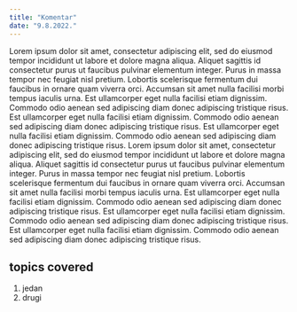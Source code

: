 ```yaml
---
title: "Komentar"
date: "9.8.2022."
--- 
```


Lorem ipsum dolor sit amet, consectetur adipiscing elit, sed do eiusmod tempor incididunt ut labore et dolore magna aliqua. Aliquet sagittis id consectetur purus ut faucibus pulvinar elementum integer. Purus in massa tempor nec feugiat nisl pretium. Lobortis scelerisque fermentum dui faucibus in ornare quam viverra orci. Accumsan sit amet nulla facilisi morbi tempus iaculis urna. Est ullamcorper eget nulla facilisi etiam dignissim. Commodo odio aenean sed adipiscing diam donec adipiscing tristique risus. Est ullamcorper eget nulla facilisi etiam dignissim. Commodo odio aenean sed adipiscing diam donec adipiscing tristique risus. Est ullamcorper eget nulla facilisi etiam dignissim. Commodo odio aenean sed adipiscing diam donec adipiscing tristique risus. Lorem ipsum dolor sit amet, consectetur adipiscing elit, sed do eiusmod tempor incididunt ut labore et dolore magna aliqua. Aliquet sagittis id consectetur purus ut faucibus pulvinar elementum integer. Purus in massa tempor nec feugiat nisl pretium. Lobortis scelerisque fermentum dui faucibus in ornare quam viverra orci. Accumsan sit amet nulla facilisi morbi tempus iaculis urna. Est ullamcorper eget nulla facilisi etiam dignissim. Commodo odio aenean sed adipiscing diam donec adipiscing tristique risus. Est ullamcorper eget nulla facilisi etiam dignissim. Commodo odio aenean sed adipiscing diam donec adipiscing tristique risus. Est ullamcorper eget nulla facilisi etiam dignissim. Commodo odio aenean sed adipiscing diam donec adipiscing tristique risus. 


## topics covered

1. jedan
2. drugi